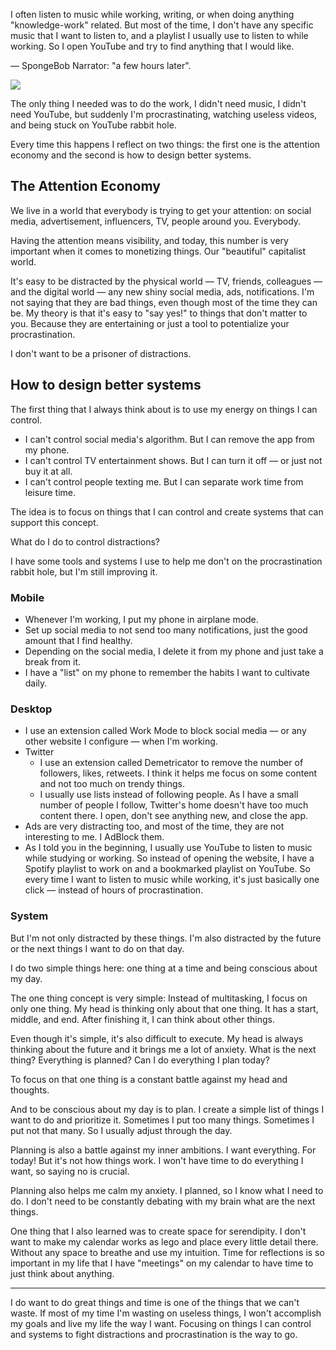 I often listen to music while working, writing, or when doing anything "knowledge-work" related. But most of the time, I don't have any specific music that I want to listen to, and a playlist I usually use to listen to while working. So I open YouTube and try to find anything that I would like.

— SpongeBob Narrator: "a few hours later".

<img src="/on-distraction/a-few-hours-later.jpeg">

The only thing I needed was to do the work, I didn't need music, I didn't need YouTube, but suddenly I'm procrastinating, watching useless videos, and being stuck on YouTube rabbit hole.

Every time this happens I reflect on two things: the first one is the attention economy and the second is how to design better systems.

## The Attention Economy

We live in a world that everybody is trying to get your attention: on social media, advertisement, influencers, TV, people around you. Everybody.

Having the attention means visibility, and today, this number is very important when it comes to monetizing things. Our "beautiful" capitalist world.

It's easy to be distracted by the physical world — TV, friends, colleagues — and the digital world — any new shiny social media, ads, notifications. I'm not saying that they are bad things, even though most of the time they can be. My theory is that it's easy to "say yes!" to things that don't matter to you. Because they are entertaining or just a tool to potentialize your procrastination.

I don't want to be a prisoner of distractions.

## How to design better systems

The first thing that I always think about is to use my energy on things I can control.

- I can't control social media's algorithm. But I can remove the app from my phone.
- I can't control TV entertainment shows. But I can turn it off — or just not buy it at all.
- I can't control people texting me. But I can separate work time from leisure time.

The idea is to focus on things that I can control and create systems that can support this concept.

What do I do to control distractions?

I have some tools and systems I use to help me don't on the procrastination rabbit hole, but I'm still improving it.

### Mobile

- Whenever I'm working, I put my phone in airplane mode.
- Set up social media to not send too many notifications, just the good amount that I find healthy.
- Depending on the social media, I delete it from my phone and just take a break from it.
- I have a "list" on my phone to remember the habits I want to cultivate daily.

### Desktop

- I use an extension called Work Mode to block social media — or any other website I configure — when I'm working.
- Twitter
  - I use an extension called Demetricator to remove the number of followers, likes, retweets. I think it helps me focus on some content and not too much on trendy things.
  - I usually use lists instead of following people. As I have a small number of people I follow, Twitter's home doesn't have too much content there. I open, don't see anything new, and close the app.
- Ads are very distracting too, and most of the time, they are not interesting to me. I AdBlock them.
- As I told you in the beginning, I usually use YouTube to listen to music while studying or working. So instead of opening the website, I have a Spotify playlist to work on and a bookmarked playlist on YouTube. So every time I want to listen to music while working, it's just basically one click — instead of hours of procrastination.

### System

But I'm not only distracted by these things. I'm also distracted by the future or the next things I want to do on that day.

I do two simple things here: one thing at a time and being conscious about my day.

The one thing concept is very simple: Instead of multitasking, I focus on only one thing. My head is thinking only about that one thing. It has a start, middle, and end. After finishing it, I can think about other things.

Even though it's simple, it's also difficult to execute. My head is always thinking about the future and it brings me a lot of anxiety. What is the next thing? Everything is planned? Can I do everything I plan today?

To focus on that one thing is a constant battle against my head and thoughts.

And to be conscious about my day is to plan. I create a simple list of things I want to do and prioritize it. Sometimes I put too many things. Sometimes I put not that many. So I usually adjust through the day.

Planning is also a battle against my inner ambitions. I want everything. For today! But it's not how things work. I won't have time to do everything I want, so saying no is crucial.

Planning also helps me calm my anxiety. I planned, so I know what I need to do. I don't need to be constantly debating with my brain what are the next things.

One thing that I also learned was to create space for serendipity. I don't want to make my calendar works as lego and place every little detail there. Without any space to breathe and use my intuition. Time for reflections is so important in my life that I have "meetings" on my calendar to have time to just think about anything.

---

I do want to do great things and time is one of the things that we can't waste. If most of my time I'm wasting on useless things, I won't accomplish my goals and live my life the way I want. Focusing on things I can control and systems to fight distractions and procrastination is the way to go.
